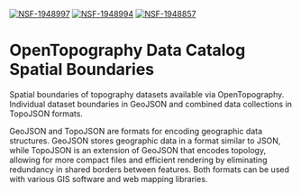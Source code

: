 [![NSF-1948997](https://img.shields.io/badge/NSF-1948997-blue.svg)](https://nsf.gov/awardsearch/showAward?AWD_ID=1948997) [![NSF-1948994](https://img.shields.io/badge/NSF-1948994-blue.svg)](https://nsf.gov/awardsearch/showAward?AWD_ID=1948994) [![NSF-1948857](https://img.shields.io/badge/NSF-1948857-blue.svg)](https://nsf.gov/awardsearch/showAward?AWD_ID=1948857)

# OpenTopography Data Catalog Spatial Boundaries
Spatial boundaries of topography datasets available via OpenTopography. Individual dataset boundaries in GeoJSON and combined data collections in TopoJSON formats.

GeoJSON and TopoJSON are formats for encoding geographic data structures. GeoJSON stores geographic data in a format similar to JSON, while TopoJSON is an extension of GeoJSON that encodes topology, allowing for more compact files and efficient rendering by eliminating redundancy in shared borders between features. Both formats can be used with various GIS software and web mapping libraries.
